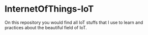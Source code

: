 # InternetOfThings-IoT
On this repository you would find all IoT stuffs that I use to learn and practices about the beautiful field of IoT.
